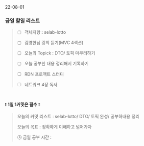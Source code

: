 22-08-01
### 금일 할일 리스트


> - [ ]  객체지향 : selab-lotto 
>
> - [ ]  김영한님 강의 듣기(MVC 4섹션)
>
> - [ ]  오늘의 Topick : DTO/ 토픽 마무리하기
>
> - [ ]  오늘 공부한 내용 정리해서 기록하기
>
> - [ ]  RDN 프로젝트 스터디
> 
> - [ ] 네트워크 4장 독서

<br/>

❗ **1일 1커밋은 필수** ❗
> 오늘의 커밋 리스트 : selab-lotto/ DTO/ 토픽 완성/ 공부하내용 정리
>
> 오늘의 목표  : 정확하게 이해하고 넘어가자
>
> 🕒 금일 공부 시간 :

<br/>
